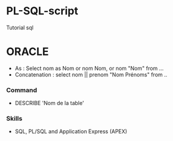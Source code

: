 # PL-SQL-script
Tutorial sql 

# ORACLE

- As : Select nom as Nom or nom Nom, or nom "Nom" from ...
- Concatenation : select nom || prenom "Nom Prénoms" from ..


### Command
- DESCRIBE 'Nom de la table'


### Skills
- SQL, PL/SQL and Application Express (APEX)
